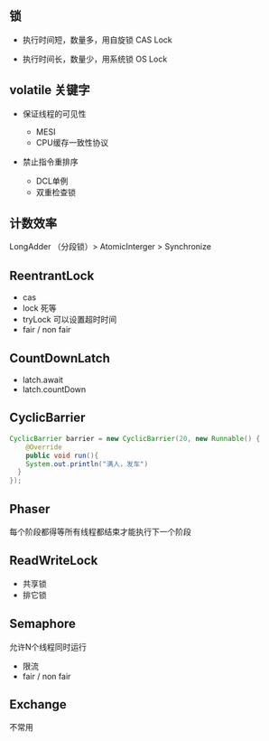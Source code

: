 ## 锁

- 执行时间短，数量多，用自旋锁 CAS Lock

- 执行时间长，数量少，用系统锁 OS Lock

## volatile 关键字

- 保证线程的可见性
  - MESI
  - CPU缓存一致性协议

- 禁止指令重排序
  - DCL单例
  - 双重检查锁
  

## 计数效率

LongAdder （分段锁）> AtomicInterger > Synchronize

## ReentrantLock

- cas
- lock 死等
- tryLock 可以设置超时时间
- fair / non fair

## CountDownLatch

- latch.await
- latch.countDown

## CyclicBarrier

```java
CyclicBarrier barrier = new CyclicBarrier(20, new Runnable() {
  	@Override
    public void run(){
  	System.out.println("满人，发车")
  }
});
```

## Phaser

每个阶段都得等所有线程都结束才能执行下一个阶段

## ReadWriteLock

- 共享锁
- 排它锁

## Semaphore

允许N个线程同时运行

- 限流
- fair / non fair

## Exchange

不常用